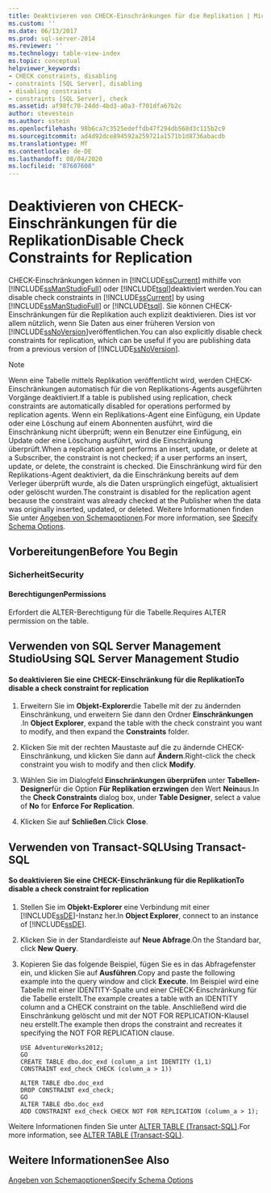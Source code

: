 ```yaml
---
title: Deaktivieren von CHECK-Einschränkungen für die Replikation | Microsoft-Dokumentation
ms.custom: ''
ms.date: 06/13/2017
ms.prod: sql-server-2014
ms.reviewer: ''
ms.technology: table-view-index
ms.topic: conceptual
helpviewer_keywords:
- CHECK constraints, disabling
- constraints [SQL Server], disabling
- disabling constraints
- constraints [SQL Server], check
ms.assetid: af98fc70-24dd-4bd3-a0a3-f701dfa67b2c
author: stevestein
ms.author: sstein
ms.openlocfilehash: 98b6ca7c3525edeffdb47f294db568d3c115b2c9
ms.sourcegitcommit: ad4d92dce894592a259721a1571b1d8736abacdb
ms.translationtype: MT
ms.contentlocale: de-DE
ms.lasthandoff: 08/04/2020
ms.locfileid: "87607608"
---
```

# <a name="disable-check-constraints-for-replication"></a><span data-ttu-id="8a3b8-102">Deaktivieren von CHECK-Einschränkungen für die Replikation</span><span class="sxs-lookup"><span data-stu-id="8a3b8-102">Disable Check Constraints for Replication</span></span>
  <span data-ttu-id="8a3b8-103">CHECK-Einschränkungen können in [!INCLUDE[ssCurrent](../../includes/sscurrent-md.md)] mithilfe von [!INCLUDE[ssManStudioFull](../../includes/ssmanstudiofull-md.md)] oder [!INCLUDE[tsql](../../includes/tsql-md.md)]deaktiviert werden.</span><span class="sxs-lookup"><span data-stu-id="8a3b8-103">You can disable check constraints in [!INCLUDE[ssCurrent](../../includes/sscurrent-md.md)] by using [!INCLUDE[ssManStudioFull](../../includes/ssmanstudiofull-md.md)] or [!INCLUDE[tsql](../../includes/tsql-md.md)].</span></span> <span data-ttu-id="8a3b8-104">Sie können CHECK-Einschränkungen für die Replikation auch explizit deaktivieren. Dies ist vor allem nützlich, wenn Sie Daten aus einer früheren Version von [!INCLUDE[ssNoVersion](../../includes/ssnoversion-md.md)]veröffentlichen.</span><span class="sxs-lookup"><span data-stu-id="8a3b8-104">You can also explicitly disable check constraints for replication, which can be useful if you are publishing data from a previous version of [!INCLUDE[ssNoVersion](../../includes/ssnoversion-md.md)].</span></span>  
  
> [!NOTE]  
>  <span data-ttu-id="8a3b8-105">Wenn eine Tabelle mittels Replikation veröffentlicht wird, werden CHECK-Einschränkungen automatisch für die von Replikations-Agents ausgeführten Vorgänge deaktiviert.</span><span class="sxs-lookup"><span data-stu-id="8a3b8-105">If a table is published using replication, check constraints are automatically disabled for operations performed by replication agents.</span></span> <span data-ttu-id="8a3b8-106">Wenn ein Replikations-Agent eine Einfügung, ein Update oder eine Löschung auf einem Abonnenten ausführt, wird die Einschränkung nicht überprüft; wenn ein Benutzer eine Einfügung, ein Update oder eine Löschung ausführt, wird die Einschränkung überprüft.</span><span class="sxs-lookup"><span data-stu-id="8a3b8-106">When a replication agent performs an insert, update, or delete at a Subscriber, the constraint is not checked; if a user performs an insert, update, or delete, the constraint is checked.</span></span> <span data-ttu-id="8a3b8-107">Die Einschränkung wird für den Replikations-Agent deaktiviert, da die Einschränkung bereits auf dem Verleger überprüft wurde, als die Daten ursprünglich eingefügt, aktualisiert oder gelöscht wurden.</span><span class="sxs-lookup"><span data-stu-id="8a3b8-107">The constraint is disabled for the replication agent because the constraint was already checked at the Publisher when the data was originally inserted, updated, or deleted.</span></span> <span data-ttu-id="8a3b8-108">Weitere Informationen finden Sie unter [Angeben von Schemaoptionen](../replication/publish/specify-schema-options.md).</span><span class="sxs-lookup"><span data-stu-id="8a3b8-108">For more information, see [Specify Schema Options](../replication/publish/specify-schema-options.md).</span></span>  
  
##  <a name="before-you-begin"></a><a name="BeforeYouBegin"></a> <span data-ttu-id="8a3b8-109">Vorbereitungen</span><span class="sxs-lookup"><span data-stu-id="8a3b8-109">Before You Begin</span></span>  
  
###  <a name="security"></a><a name="Security"></a> <span data-ttu-id="8a3b8-110">Sicherheit</span><span class="sxs-lookup"><span data-stu-id="8a3b8-110">Security</span></span>  
  
####  <a name="permissions"></a><a name="Permissions"></a> <span data-ttu-id="8a3b8-111">Berechtigungen</span><span class="sxs-lookup"><span data-stu-id="8a3b8-111">Permissions</span></span>  
 <span data-ttu-id="8a3b8-112">Erfordert die ALTER-Berechtigung für die Tabelle.</span><span class="sxs-lookup"><span data-stu-id="8a3b8-112">Requires ALTER permission on the table.</span></span>  
  
##  <a name="using-sql-server-management-studio"></a><a name="SSMSProcedure"></a> <span data-ttu-id="8a3b8-113">Verwenden von SQL Server Management Studio</span><span class="sxs-lookup"><span data-stu-id="8a3b8-113">Using SQL Server Management Studio</span></span>  
  
#### <a name="to-disable-a-check-constraint-for-replication"></a><span data-ttu-id="8a3b8-114">So deaktivieren Sie eine CHECK-Einschränkung für die Replikation</span><span class="sxs-lookup"><span data-stu-id="8a3b8-114">To disable a check constraint for replication</span></span>  
  
1.  <span data-ttu-id="8a3b8-115">Erweitern Sie im **Objekt-Explorer**die Tabelle mit der zu ändernden Einschränkung, und erweitern Sie dann den Ordner **Einschränkungen** .</span><span class="sxs-lookup"><span data-stu-id="8a3b8-115">In **Object Explorer**, expand the table with the check constraint you want to modify, and then expand the **Constraints** folder.</span></span>  
  
2.  <span data-ttu-id="8a3b8-116">Klicken Sie mit der rechten Maustaste auf die zu ändernde CHECK-Einschränkung, und klicken Sie dann auf **Ändern**.</span><span class="sxs-lookup"><span data-stu-id="8a3b8-116">Right-click the check constraint you wish to modify and then click **Modify**.</span></span>  
  
3.  <span data-ttu-id="8a3b8-117">Wählen Sie im Dialogfeld **Einschränkungen überprüfen** unter **Tabellen-Designer**für die Option **Für Replikation erzwingen** den Wert **Nein**aus.</span><span class="sxs-lookup"><span data-stu-id="8a3b8-117">In the **Check Constraints** dialog box, under **Table Designer**, select a value of **No** for **Enforce For Replication**.</span></span>  
  
4.  <span data-ttu-id="8a3b8-118">Klicken Sie auf **Schließen**.</span><span class="sxs-lookup"><span data-stu-id="8a3b8-118">Click **Close**.</span></span>  
  
##  <a name="using-transact-sql"></a><a name="TsqlProcedure"></a> <span data-ttu-id="8a3b8-119">Verwenden von Transact-SQL</span><span class="sxs-lookup"><span data-stu-id="8a3b8-119">Using Transact-SQL</span></span>  
  
#### <a name="to-disable-a-check-constraint-for-replication"></a><span data-ttu-id="8a3b8-120">So deaktivieren Sie eine CHECK-Einschränkung für die Replikation</span><span class="sxs-lookup"><span data-stu-id="8a3b8-120">To disable a check constraint for replication</span></span>  
  
1.  <span data-ttu-id="8a3b8-121">Stellen Sie im **Objekt-Explorer** eine Verbindung mit einer [!INCLUDE[ssDE](../../includes/ssde-md.md)]-Instanz her.</span><span class="sxs-lookup"><span data-stu-id="8a3b8-121">In **Object Explorer**, connect to an instance of [!INCLUDE[ssDE](../../includes/ssde-md.md)].</span></span>  
  
2.  <span data-ttu-id="8a3b8-122">Klicken Sie in der Standardleiste auf **Neue Abfrage**.</span><span class="sxs-lookup"><span data-stu-id="8a3b8-122">On the Standard bar, click **New Query**.</span></span>  
  
3.  <span data-ttu-id="8a3b8-123">Kopieren Sie das folgende Beispiel, fügen Sie es in das Abfragefenster ein, und klicken Sie auf **Ausführen**.</span><span class="sxs-lookup"><span data-stu-id="8a3b8-123">Copy and paste the following example into the query window and click **Execute**.</span></span> <span data-ttu-id="8a3b8-124">Im Beispiel wird eine Tabelle mit einer IDENTITY-Spalte und einer CHECK-Einschränkung für die Tabelle erstellt.</span><span class="sxs-lookup"><span data-stu-id="8a3b8-124">The example creates a table with an IDENTITY column and a CHECK constraint on the table.</span></span> <span data-ttu-id="8a3b8-125">Anschließend wird die Einschränkung gelöscht und mit der NOT FOR REPLICATION-Klausel neu erstellt.</span><span class="sxs-lookup"><span data-stu-id="8a3b8-125">The example then drops the constraint and recreates it specifying the NOT FOR REPLICATION clause.</span></span>  
  
    ```  
    USE AdventureWorks2012;  
    GO  
    CREATE TABLE dbo.doc_exd (column_a int IDENTITY (1,1)   
    CONSTRAINT exd_check CHECK (column_a > 1))   
  
    ALTER TABLE dbo.doc_exd   
    DROP CONSTRAINT exd_check;   
    GO  
    ALTER TABLE dbo.doc_exd    
    ADD CONSTRAINT exd_check CHECK NOT FOR REPLICATION (column_a > 1);  
    ```  
  
 <span data-ttu-id="8a3b8-126">Weitere Informationen finden Sie unter [ALTER TABLE &#40;Transact-SQL&#41;](/sql/t-sql/statements/alter-table-transact-sql).</span><span class="sxs-lookup"><span data-stu-id="8a3b8-126">For more information, see [ALTER TABLE &#40;Transact-SQL&#41;](/sql/t-sql/statements/alter-table-transact-sql).</span></span>  
  
###  <a name="TsqlExample"></a>   
## <a name="see-also"></a><span data-ttu-id="8a3b8-127">Weitere Informationen</span><span class="sxs-lookup"><span data-stu-id="8a3b8-127">See Also</span></span>  
 [<span data-ttu-id="8a3b8-128">Angeben von Schemaoptionen</span><span class="sxs-lookup"><span data-stu-id="8a3b8-128">Specify Schema Options</span></span>](../replication/publish/specify-schema-options.md)  
  
  
